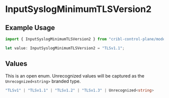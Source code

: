 # InputSyslogMinimumTLSVersion2

## Example Usage

```typescript
import { InputSyslogMinimumTLSVersion2 } from "cribl-control-plane/models";

let value: InputSyslogMinimumTLSVersion2 = "TLSv1.1";
```

## Values

This is an open enum. Unrecognized values will be captured as the `Unrecognized<string>` branded type.

```typescript
"TLSv1" | "TLSv1.1" | "TLSv1.2" | "TLSv1.3" | Unrecognized<string>
```